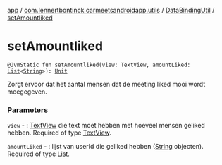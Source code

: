 [app](../../index.md) / [com.lennertbontinck.carmeetsandroidapp.utils](../index.md) / [DataBindingUtil](index.md) / [setAmountliked](./set-amountliked.md)

# setAmountliked

`@JvmStatic fun setAmountliked(view: TextView, amountLiked: `[`List`](https://kotlinlang.org/api/latest/jvm/stdlib/kotlin.collections/-list/index.html)`<`[`String`](https://kotlinlang.org/api/latest/jvm/stdlib/kotlin/-string/index.html)`>): `[`Unit`](https://kotlinlang.org/api/latest/jvm/stdlib/kotlin/-unit/index.html)

Zorgt ervoor dat het aantal mensen dat de meeting liked mooi wordt meegegeven.

### Parameters

`view` - : [TextView](#) die text moet hebben met hoeveel mensen geliked hebben. Required of type [TextView](#).

`amountLiked` - : lijst van userId die geliked hebben ([String](https://kotlinlang.org/api/latest/jvm/stdlib/kotlin/-string/index.html) objecten). Required of type [List](https://kotlinlang.org/api/latest/jvm/stdlib/kotlin.collections/-list/index.html).